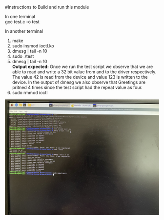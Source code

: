 #Instructions to Build and run this module

In one terminal  
gcc test.c -o test  

In another terminal  
1. make  
2. sudo insmod ioctl.ko   
3. dmesg | tail  -n 10  
4. sudo ./test  
5. dmesg | tail -n 10  
**Output expected:** Once we run the test script we observe that we are able to read and write a 32 bit value from and to the driver respectively. The value 42 is read from the device and value 123 is written to the device.
  In the output of dmesg we also observe that Greetings are pritned 4 times since the test script had the repeat value as four.  
6. sudo rmmod ioctl  

![Output](../Images/Raspbian_outputs/ioctl_output.jpg)
